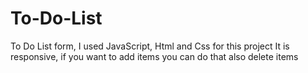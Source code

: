 # To-Do-List
To Do List form, I used JavaScript, Html and Css for this project
It is responsive, if you want to add items you can do that also delete items
